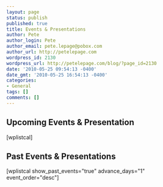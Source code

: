 ```yaml
---
layout: page
status: publish
published: true
title: Events & Presentations
author: Pete
author_login: Pete
author_email: pete.lepage@pobox.com
author_url: http://petelepage.com
wordpress_id: 2130
wordpress_url: http://petelepage.com/blog/?page_id=2130
date: '2010-05-25 09:54:13 -0400'
date_gmt: '2010-05-25 16:54:13 -0400'
categories:
- General
tags: []
comments: []
---
```

<h2>Upcoming Events &amp; Presentation</h2>
<p>[wplistcal]</p>
<h2>Past Events &amp; Presentations</h2>
<p>[wplistcal show_past_events="true" advance_days="1" event_order="desc"]</p>
